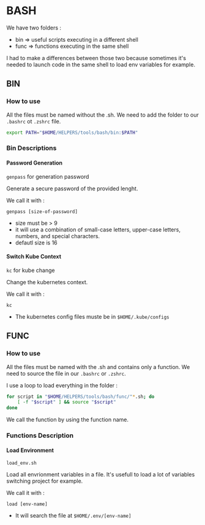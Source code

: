 # BASH

We have two folders : 
- bin => useful scripts executing in a different shell
- func => functions executing in the same shell

I had to make a differences between those two because sometimes it's needed to launch code in the same shell to load env variables for example.

## BIN

### How to use

All the files must be named without the .sh.
We need to add the folder to our `.bashrc` ot `.zshrc` file.

``` bash
export PATH="$HOME/HELPERS/tools/bash/bin:$PATH"
```

### Bin Descriptions

#### Password Generation

`genpass` for generation password

Generate a secure password of the provided lenght.

We call it with :

```
genpass [size-of-password]
```

- size must be > 9
- it will use a combination of small-case letters, upper-case letters, numbers, and special characters. 
- defautl size is 16

#### Switch Kube Context

`kc` for kube change

Change the kubernetes context.

We call it with :

```
kc
```

- The kubernetes config files muste be in `$HOME/.kube/configs`


## FUNC

### How to use

All the files must be named with the .sh and contains only a function. 
We need to source the file in our `.bashrc` or `.zshrc`.

I use a loop to load everything in the folder : 

``` bash
for script in "$HOME/HELPERS/tools/bash/func/"*.sh; do
    [ -f "$script" ] && source "$script"
done
```

We call the function by using the function name.


### Functions Description

#### Load Environment

`load_env.sh`

Load all envrionment variables in a file. 
It's usefull to load a lot of variables switching project for example.

We call it with : 

```
load [env-name]
```

- It will search the file at `$HOME/.env/[env-name]`
